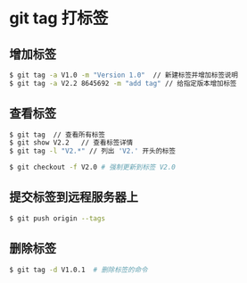 # git tag 打标签
## 增加标签
```bash
$ git tag -a V1.0 -m "Version 1.0"  // 新建标签并增加标签说明
$ git tag -a V2.2 8645692 -m "add tag" // 给指定版本增加标签
```
## 查看标签
```bash
$ git tag  // 查看所有标签
$ git show V2.2   // 查看标签详情
$ git tag -l "V2.*" // 列出 'V2.' 开头的标签

$ git checkout -f V2.0 # 强制更新到标签 V2.0

```
## 提交标签到远程服务器上
```bash
$ git push origin --tags
```
## 删除标签
```bash
$ git tag -d V1.0.1  # 删除标签的命令
```
